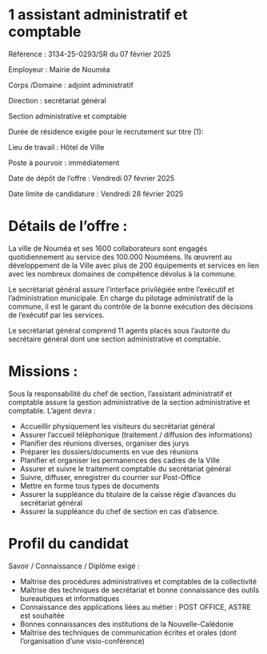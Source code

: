 # 1 assistant administratif et comptable

Référence : 3134-25-0293/SR du 07 février 2025

Employeur : Mairie de Nouméa

Corps /Domaine : adjoint administratif

Direction : secrétariat général

Section administrative et comptable

Durée de résidence exigée pour le recrutement sur titre (1):

Lieu de travail : Hôtel de Ville

Poste à pourvoir : immédiatement

Date de dépôt de l’offre : Vendredi 07 février 2025

Date limite de candidature : Vendredi 28 février 2025

# Détails de l’offre :

La ville de Nouméa et ses 1600 collaborateurs sont engagés quotidiennement au service des 100.000 Nouméens. Ils œuvrent au développement de la Ville avec plus de 200 équipements et services en lien avec les nombreux domaines de compétence dévolus à la commune.

Le secrétariat général assure l’interface privilégiée entre l’exécutif et l’administration municipale. En charge du pilotage administratif de la commune, il est le garant du contrôle de la bonne exécution des décisions de l’exécutif par les services.

Le secrétariat général comprend 11 agents placés sous l’autorité du secrétaire général dont une section administrative et comptable.

# Missions :

Sous la responsabilité du chef de section, l’assistant administratif et comptable assure la gestion administrative de la section administrative et comptable. L’agent devra :

- Accueillir physiquement les visiteurs du secrétariat général
- Assurer l’accueil téléphonique (traitement / diffusion des informations)
- Planifier des réunions diverses, organiser des jurys
- Préparer les dossiers/documents en vue des réunions
- Planifier et organiser les permanences des cadres de la Ville
- Assurer et suivre le traitement comptable du secrétariat général
- Suivre, diffuser, enregistrer du courrier sur Post-Office
- Mettre en forme tous types de documents
- Assurer la suppléance du titulaire de la caisse régie d’avances du secrétariat général
- Assurer la suppléance du chef de section en cas d’absence.

# Profil du candidat

Savoir / Connaissance / Diplôme exigé :

- Maîtrise des procédures administratives et comptables de la collectivité
- Maîtrise des techniques de secrétariat et bonne connaissance des outils bureautiques et informatiques
- Connaissance des applications liées au métier : POST OFFICE, ASTRE est souhaitée
- Bonnes connaissances des institutions de la Nouvelle-Calédonie
- Maîtrise des techniques de communication écrites et orales (dont l’organisation d’une visio-conférence)